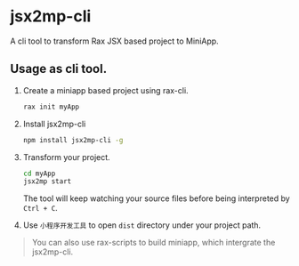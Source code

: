 # jsx2mp-cli

A cli tool to transform Rax JSX based project to MiniApp.

## Usage as cli tool.

1. Create a miniapp based project using rax-cli.
	```bash
	rax init myApp
	```
	
2. Install jsx2mp-cli
	```bash
	npm install jsx2mp-cli -g
	```
	
3. Transform your project.
	```bash
	cd myApp
	jsx2mp start
	```
	The tool will keep watching your source files before being interpreted by `Ctrl + C`.
	
4. Use `小程序开发工具` to open `dist` directory under your project path.
  
> You can also use rax-scripts to build miniapp, which intergrate the jsx2mp-cli.
